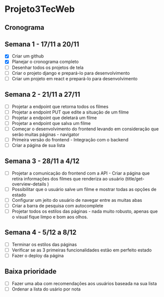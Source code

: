 # Projeto3TecWeb

## Cronograma

## Semana 1 - 17/11 a 20/11
- [x] Criar um github
- [x] Planejar o cronograma completo
- [ ] Desenhar todos os projetos de tela
- [ ] Criar o projeto django e prepará-lo para desenvolvimento
- [ ] Criar um projeto em react e prepará-lo para desenvolvimento

## Semana 2 - 21/11 a 27/11
- [ ] Projetar a endpoint que retorna todos os filmes
- [ ] Projetar a endpoint PUT que edite a situação de um filme
- [ ] Projetar a endpoint que deletará um filme
- [ ] Projetar a endpoint que salva um filme
- [ ] Começar o desenvolvimento do frontend levando em consideração que serão muitas páginas - navigator 
- [ ] Primeira versão do frontend - Integração com o backend
- [ ] Criar a página de sua lista

## Semana 3 - 28/11 a 4/12
- [ ] Projetar a comunicação do frontend com a API - Criar a página que retira informações dos filmes que renderiza ao usuário (title/get-overview-details
)
- [ ] Possibilitar que o usuário salve um filme e mostrar todas as opções de estado
- [ ] Configurar um jeito do usuário de navegar entre as muitas abas
- [ ] Criar a barra de pesquisa com autocomplete
- [ ] Projetar todos os estilos das páginas - nada muito robusto, apenas que o visual fique limpo e bom aos olhos.

## Semana 4 - 5/12 a 8/12
- [ ] Terminar os estilos das páginas
- [ ] Verificar se as 3 primeiras funcionalidades estão em perfeito estado
- [ ] Fazer o deploy da página

## Baixa prioridade
- [ ] Fazer uma aba com recomendações aos usuários baseada na sua lista
- [ ] Ordenar a lista do usário por nota
